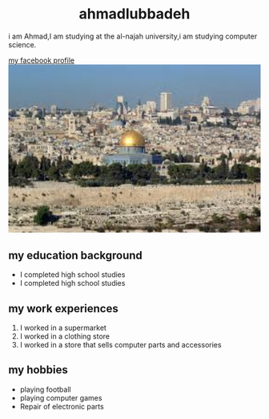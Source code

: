 <!DOCTYPE html>
<html>
<head>
<title>ahmad</title>
<body>
<h1 style="text-align:center">ahmadlubbadeh</h1>
<p title="my summary">i am Ahmad,I am studying at the al-najah university,i am studying computer science.</p>
<a href="https://www.facebook.com/ahmad.lubbadeh.13">my facebook profile</a>
<br>
<img src="jerusalem.jpg" alt="Jerusalem city" font-size:height=800 width=600>
<br>
<h2>my education background</h2>
<ul>
<li>I completed high school studies</li>
<li>I completed high school studies</li>
</ul>
<h2> my work experiences</h2>
<ol>
<li>I worked in a supermarket</li>
<li>I worked in a clothing store</li>
<li>I worked in a store that sells computer parts and accessories</li>
</ol>
<h2> my hobbies</h2>
<ul>
<li>playing football</li>
<li>playing computer games</li>
<li>Repair of electronic parts</li>
<ul>
</body>
</html>
